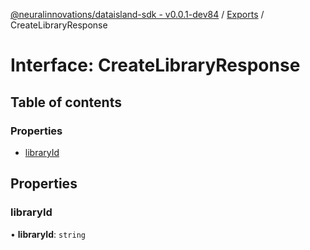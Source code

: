 [@neuralinnovations/dataisland-sdk - v0.0.1-dev84](../../README.md) / [Exports](../modules.md) / CreateLibraryResponse

# Interface: CreateLibraryResponse

## Table of contents

### Properties

- [libraryId](CreateLibraryResponse.md#libraryid)

## Properties

### libraryId

• **libraryId**: `string`

